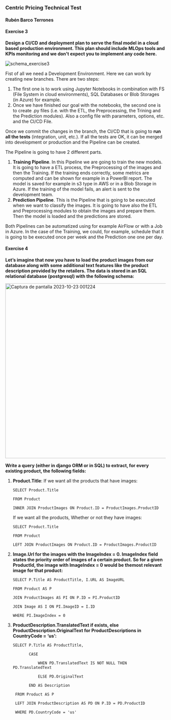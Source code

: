 ### Centric Pricing Technical Test
#### Rubén Barco Terrones

#### Exercise 3
**Design a CI/CD and deployment plan to serve the final model in a cloud based production environment. This plan should include MLOps tools and KPIs monitoring and we don't expect you to implement any code here.**

![schema_exercise3](https://github.com/rubenbarco/Centric-Pricing-Technical-Test/assets/43273092/238cf102-88ff-49f6-9f59-8c34791f3d12)

Fist of all we need a Development Environment. Here we can work by creating new branches. There are two steps:
1. The first one is to work using Jupyter Notebooks in combination with FS (File System in cloud environments), SQL Databases or Blob Storages (in Azure) for example.
2. Once we have finished our goal with the notebooks, the second one is to create .py files (i.e. with the ETL, the Preprocessing, the Trining and the Prediction modules). Also a config file with parameters, options, etc. and the CI/CD File.

Once we commit the changes in the branch, the CI/CD that is going to **run all the tests** (integration, unit, etc.). If all the tests are OK, it can be merged into development or production and the Pipeline can be created.

The Pipeline is going to have 2 different parts.
1. **Training Pipeline**. In this Pipeline we are going to train the new models. It is going to have a ETL process, the Preprocessing of the images and then the Training. If the training ends correctly, some metrics are computed and can be shown for example in a PowerBI report. The model is saved for example in s3 type in AWS or in a Blob Storage in Azure. If the training of the model fails, an alert is sent to the development team.
2. **Prediction Pipeline**. This is the Pipeline that is going to be executed when we want to classify the images. It is going to have also the ETL and Preprocessing modules to obtain the images and prepare them. Then the model is loaded and the predictions are stored.

Both Pipelines can be automatized using for example AirFlow or with a Job in Azure. In the case of the Training, we could, for example, schedule that it is going to be executed once per week and the Prediction one one per day. 




#### Exercise 4
**Let’s imagine that now you have to load the product images from our database along with some additional text features like the product description provided by the retailers. The data is stored in an SQL relational database (postgresql) with the following schema:**

<img width="548" alt="Captura de pantalla 2023-10-23 001224" src="https://github.com/rubenbarco/Centric-Pricing-Technical-Test/assets/43273092/5fe2b477-db7e-4669-a376-af3b62626add">

**Write a query (either in django ORM or in SQL) to extract, for every existing product, the following fields:**
1. **Product.Title**:
   If we want all the products that have images:

       SELECT Product.Title
       
       FROM Product
       
       INNER JOIN ProductImages ON Product.ID = ProductImages.ProductID
   
   If we want all the products, Whether or not they have images:
   
       SELECT Product.Title
       
       FROM Product
       
       LEFT JOIN ProductImages ON Product.ID = ProductImages.ProductID
   
3. **Image.Url for the images with the ImageIndex = 0. ImageIndex field states the priority order of images of a certain product. So for a given ProductId, the image with ImageIndex = 0 would be themost relevant image for that product:**

       SELECT P.Title AS ProductTitle, I.URL AS ImageURL
       
       FROM Product AS P
       
       JOIN ProductImages AS PI ON P.ID = PI.ProductID
       
       JOIN Image AS I ON PI.ImageID = I.ID
       
       WHERE PI.ImageIndex = 0
   
5. **ProductDescription.TranslatedText if exists, else ProductDescription.OriginalText for ProductDescriptions in CountryCode = ‘us’:**

       SELECT P.Title AS ProductTitle,
       
              CASE
       
                  WHEN PD.TranslatedText IS NOT NULL THEN PD.TranslatedText
       
                  ELSE PD.OriginalText
       
              END AS Description
       
        FROM Product AS P
       
        LEFT JOIN ProductDescription AS PD ON P.ID = PD.ProductID
       
        WHERE PD.CountryCode = 'us'
